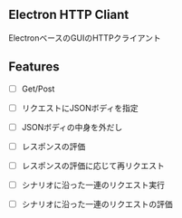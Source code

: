 ## Electron HTTP Cliant
ElectronベースのGUIのHTTPクライアント

## Features
- [ ] Get/Post
- [ ] リクエストにJSONボディを指定
- [ ] JSONボディの中身を外だし
- [ ] レスポンスの評価
- [ ] レスポンスの評価に応じて再リクエスト
- [ ] シナリオに沿った一連のリクエスト実行
- [ ] シナリオに沿った一連のリクエストの評価


